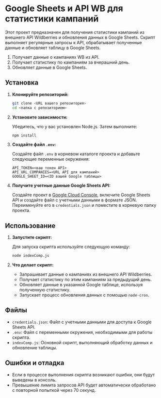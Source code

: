 # Google Sheets и API WB для статистики кампаний

Этот проект предназначен для получения статистики кампаний из внешнего API Wildberries и обновления данных в Google Sheets. Скрипт выполняет регулярные запросы к API, обрабатывает полученные данные и обновляет таблицу в Google Sheets.

1. Получает данные о кампаниях WB из API.
2. Получает статистику по кампаниям за вчерашний день.
3. Обновляет данные в Google Sheets.

## Установка

1. **Клонируйте репозиторий:**

    ```bash
    git clone <URL вашего репозитория>
    cd <папка с репозиторием>
    ```

2. **Установите зависимости:**

    Убедитесь, что у вас установлен Node.js. Затем выполните:

    ```bash
    npm install
    ```

3. **Создайте файл `.env`:**

    Создайте файл `.env` в корневом каталоге проекта и добавьте следующие переменные окружения:

    ```env
    API_TOKEN=<ваш токен API>
    API_URL_COMPANIES=<URL API для кампаний>
    GOOGLE_SHEET_ID=<ID вашей Google таблицы>
    ```

4. **Получите учетные данные Google Sheets API:**

    Создайте проект в [Google Cloud Console](https://console.cloud.google.com/), включите Google Sheets API и создайте файл с учетными данными в формате JSON. Переименуйте его в `credentials.json` и поместите в корневую папку проекта.

## Использование

1. **Запустите скрипт:**

    Для запуска скрипта используйте следующую команду:

    ```bash
    node indexComp.js
    ```

2. **Что делает скрипт:**

    - Запрашивает данные о кампаниях из внешнего API Wildberries.
    - Получает статистику по этим кампаниям за предыдущий день.
    - Обновляет данные в указанной Google таблице, используя полученную статистику.
    - Запускает процесс обновления данных с помощью `node-cron`.

## Файлы

- `credentials.json`: Файл с учетными данными для доступа к Google Sheets API.
- `.env`: Файл с переменными окружения, необходимыми для работы скрипта.
- `indexComp.js`: Основной скрипт, выполняющий обработку данных и обновление таблицы.

## Ошибки и отладка

- Если в процессе выполнения скрипта возникают ошибки, они будут выведены в консоль.
- Превышение лимита запросов API будет автоматически обработано с повторной попыткой через 70 секунд.
